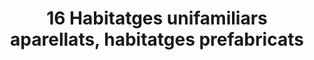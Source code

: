 ---
shortName: 16-habitatges-aparellats
title: 16 Habitatges unifamiliars aparellats, habitatges prefabricats
location: C/ del Ropit Nº1-7, C/ de l’Oronella Nº2-8 y C/ del Falcó, Llucmajor
startYear: 2022
endYear: 2024
sponsor: AEDAS HOMES
mainImage: 
  url: /16-semi-detached/4_1_batcheditor_fotor
  urlhd: /16-semi-detached/4_1_batcheditor_fotor_main
  description: ""
images:
  - url: /16-semi-detached/4_1_batcheditor_fotor
    description: ""
  - url: /16-semi-detached/4_2_batcheditor_fotor
    description: ""
  - url: /16-semi-detached/4_3_batcheditor_fotor
    description: ""
  - url: /16-semi-detached/4_4_batcheditor_fotor
    description: ""
  - url: /16-semi-detached/4_5_batcheditor_fotor
    description: ""
---